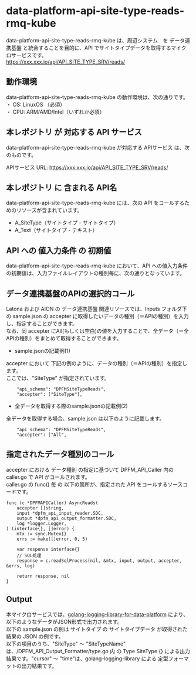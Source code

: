# data-platform-api-site-type-reads-rmq-kube
data-platform-api-site-type-reads-rmq-kube は、周辺システム　を データ連携基盤 と統合することを目的に、API でサイトタイプデータを取得するマイクロサービスです。  
https://xxx.xxx.io/api/API_SITE_TYPE_SRV/reads/

## 動作環境
data-platform-api-site-type-reads-rmq-kube の動作環境は、次の通りです。  
・ OS: LinuxOS （必須）  
・ CPU: ARM/AMD/Intel（いずれか必須）  

## 本レポジトリ が 対応する API サービス
data-platform-api-site-type-reads-rmq-kube が対応する APIサービス は、次のものです。

APIサービス URL: https://xxx.xxx.io/api/API_SITE_TYPE_SRV/reads/

## 本レポジトリ に 含まれる API名
data-platform-api-site-type-reads-rmq-kube には、次の API をコールするためのリソースが含まれています。  

* A_SiteType（サイトタイプ - サイトタイプ）
* A_Text（サイトタイプ - テキスト）

## API への 値入力条件 の 初期値
data-platform-api-site-type-reads-rmq-kube において、API への値入力条件の初期値は、入力ファイルレイアウトの種別毎に、次の通りとなっています。  

## データ連携基盤のAPIの選択的コール
Latona および AION の データ連携基盤 関連リソースでは、Inputs フォルダ下の sample.json の accepter に取得したいデータの種別（＝APIの種別）を入力し、指定することができます。  
なお、同 accepter にAll(もしくは空白)の値を入力することで、全データ（＝全APIの種別）をまとめて取得することができます。  

* sample.jsonの記載例(1)  

accepter において 下記の例のように、データの種別（＝APIの種別）を指定します。  
ここでは、"SiteType" が指定されています。    
  
```
	"api_schema": "DPFMSiteTypeReads",
	"accepter": ["SiteType"],
```
  
* 全データを取得する際のsample.jsonの記載例(2)  

全データを取得する場合、sample.json は以下のように記載します。  

```
	"api_schema": "DPFMSiteTypeReads",
	"accepter": ["All",
```

## 指定されたデータ種別のコール
accepter における データ種別 の指定に基づいて DPFM_API_Caller 内の caller.go で API がコールされます。  
caller.go の func() 毎 の 以下の箇所が、指定された API をコールするソースコードです。  

```
func (c *DPFMAPICaller) AsyncReads(
	accepter []string,
	input *dpfm_api_input_reader.SDC,
	output *dpfm_api_output_formatter.SDC,
	log *logger.Logger,
) (interface{}, []error) {
	mtx := sync.Mutex{}
	errs := make([]error, 0, 5)

	var response interface{}
	// SQL処理
	response = c.readSqlProcess(nil, &mtx, input, output, accepter, &errs, log)

	return response, nil
}
```

## Output  
本マイクロサービスでは、[golang-logging-library-for-data-platform](https://github.com/latonaio/golang-logging-library-for-data-platform) により、以下のようなデータがJSON形式で出力されます。  
以下の sample.json の例は サイトタイプ の サイトタイプデータ が取得された結果の JSON の例です。  
以下の項目のうち、"SiteType" ～ "SiteTypeName" は、/DPFM_API_Output_Formatter/type.go 内 の Type SiteType {} による出力結果です。"cursor" ～ "time"は、golang-logging-library による 定型フォーマットの出力結果です。  

```

```
